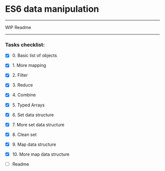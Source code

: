 # ES6 data manipulation

---

[//]: # ("TODO")
WIP Readme

---

### Tasks checklist:
[//]: # ("​" comes before every number because otherwise, the
numbers will be formatted like "i, ii, iii, iv, etc." instead
of "1, 2, 3, 4, etc.". "​" is a zero-width space)
- [X] ​0. Basic list of objects
- [X] ​1. More mapping
- [X] ​2. Filter
- [X] ​3. Reduce
- [X] ​4. Combine
- [X] ​5. Typed Arrays
- [X] ​6. Set data structure
- [X] ​7. More set data structure
- [X] ​8. Clean set
- [X] ​9. Map data structure
- [X] ​10. More map data structure

- [ ] Readme